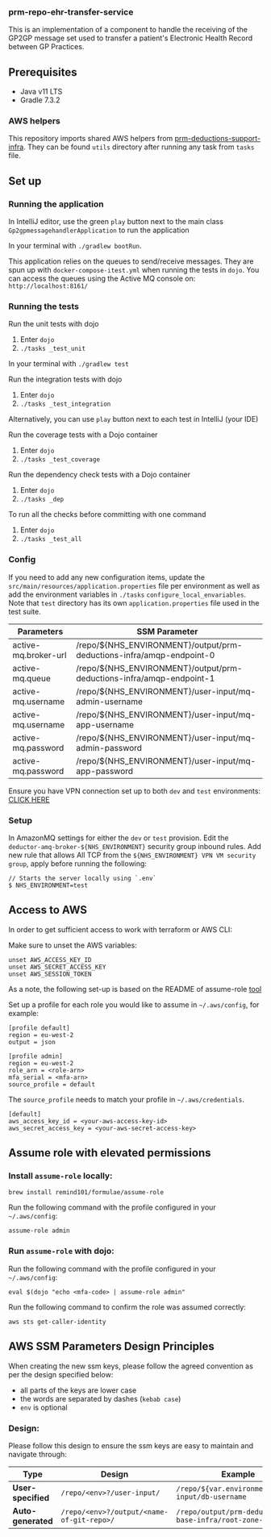 ### prm-repo-ehr-transfer-service

This is an implementation of a component to handle the receiving of the GP2GP message set used to transfer a patient's
Electronic Health Record between GP Practices.

## Prerequisites

- Java v11 LTS
- Gradle 7.3.2

### AWS helpers

This repository imports shared AWS helpers
from [prm-deductions-support-infra](https://github.com/nhsconnect/prm-deductions-support-infra/). They can be
found `utils` directory after running any task from `tasks` file.

## Set up

### Running the application

In IntelliJ editor, use the green `play` button next to the main class `Gp2gpmessagehandlerApplication` to run the
application

In your terminal with `./gradlew bootRun`.

This application relies on the queues to send/receive messages. They are spun up with `docker-compose-itest.yml` when
running the tests in `dojo`. You can access the queues using the Active MQ console on: `http://localhost:8161/`

### Running the tests

Run the unit tests with dojo

1. Enter ` dojo `
2. `./tasks _test_unit`

In your terminal with
`./gradlew test`

Run the integration tests with dojo

1. Enter ` dojo `
2. `./tasks _test_integration`

Alternatively, you can use `play` button next to each test in IntelliJ (your IDE)

Run the coverage tests with a Dojo container

1. Enter ` dojo `
2. `./tasks _test_coverage`

Run the dependency check tests with a Dojo container

1. Enter ` dojo `
2. `./tasks _dep`

To run all the checks before committing with one command

1. Enter `dojo `
2. `./tasks _test_all`

### Config

If you need to add any new configuration items, update the `src/main/resources/application.properties` file per
environment as well as add the environment variables in `./tasks` `configure_local_envariables`. Note that `test`
directory has its own `application.properties` file used in the test suite.

| Parameters          | SSM Parameter                                                             |
|---------------------|---------------------------------------------------------------------------|
| active-mq.broker-url| /repo/${NHS_ENVIRONMENT}/output/prm-deductions-infra/amqp-endpoint-0      |
| active-mq.queue     | /repo/${NHS_ENVIRONMENT}/output/prm-deductions-infra/amqp-endpoint-1      |
| active-mq.username  | /repo/${NHS_ENVIRONMENT}/user-input/mq-admin-username                     |
| active-mq.username  | /repo/${NHS_ENVIRONMENT}/user-input/mq-app-username                       | - to access user interface
| active-mq.password  | /repo/${NHS_ENVIRONMENT}/user-input/mq-admin-password                     |
| active-mq.password  | /repo/${NHS_ENVIRONMENT}/user-input/mq-app-password                       |

Ensure you have VPN connection set up to both `dev` and `test` environments:
[CLICK HERE](https://gpitbjss.atlassian.net/wiki/spaces/TW/pages/1832779966/VPN+for+Deductions+Services)

### Setup

In AmazonMQ settings for either the `dev` or `test` provision. Edit the `deductor-amq-broker-${NHS_ENVIRONMENT}`
security group inbound rules. Add new rule that allows All TCP from the `${NHS_ENVIRONMENT} VPN VM security group`,
apply before running the following:

```
// Starts the server locally using `.env`
$ NHS_ENVIRONMENT=test 
```

## Access to AWS

In order to get sufficient access to work with terraform or AWS CLI:

Make sure to unset the AWS variables:

```
unset AWS_ACCESS_KEY_ID
unset AWS_SECRET_ACCESS_KEY
unset AWS_SESSION_TOKEN
```

As a note, the following set-up is based on the README of assume-role [tool](https://github.com/remind101/assume-role)

Set up a profile for each role you would like to assume in `~/.aws/config`, for example:

```
[profile default]
region = eu-west-2
output = json

[profile admin]
region = eu-west-2
role_arn = <role-arn>
mfa_serial = <mfa-arn>
source_profile = default
```

The `source_profile` needs to match your profile in `~/.aws/credentials`.

```
[default]
aws_access_key_id = <your-aws-access-key-id>
aws_secret_access_key = <your-aws-secret-access-key>
```

## Assume role with elevated permissions

### Install `assume-role` locally:

`brew install remind101/formulae/assume-role`

Run the following command with the profile configured in your `~/.aws/config`:

`assume-role admin`

### Run `assume-role` with dojo:

Run the following command with the profile configured in your `~/.aws/config`:

`eval $(dojo "echo <mfa-code> | assume-role admin"`

Run the following command to confirm the role was assumed correctly:

`aws sts get-caller-identity`

## AWS SSM Parameters Design Principles

When creating the new ssm keys, please follow the agreed convention as per the design specified below:

* all parts of the keys are lower case
* the words are separated by dashes (`kebab case`)
* `env` is optional

### Design:

Please follow this design to ensure the ssm keys are easy to maintain and navigate through:

| Type               | Design                                  | Example                                               |
| -------------------| ----------------------------------------| ------------------------------------------------------|
| **User-specified** |`/repo/<env>?/user-input/`               | `/repo/${var.environment}/user-input/db-username`     |
| **Auto-generated** |`/repo/<env>?/output/<name-of-git-repo>/`| `/repo/output/prm-deductions-base-infra/root-zone-id` |
